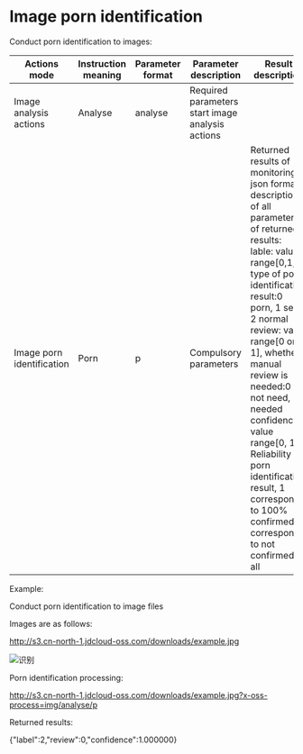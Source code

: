 # Image porn identification

Conduct porn identification to images:

|Actions mode|Instruction meaning|Parameter format|Parameter description|Result description|
|-|-|-|-|-|
|Image analysis actions|Analyse|analyse|Required parameters start image analysis actions||
|Image porn identification|Porn|p|Compulsory parameters|Returned results of monitoring json format, description of all parameters of returned results: <br>lable: value range[0,1,2], type of porn identification result:0 porn, 1 sexy, 2 normal<br>review: value range[0 or 1], whether manual review is needed:0 not need, 1 needed<br>confidence: value range[0, 1], Reliability of porn identification result, 1 corresponds to 100% confirmed, 0 corresponds to not confirmed at all|

Example:

Conduct porn identification to image files

Images are as follows:

http://s3.cn-north-1.jdcloud-oss.com/downloads/example.jpg

![识别](../../../../../image/Object-Storage-Service/OSS-065.jpg)

Porn identification processing:

http://s3.cn-north-1.jdcloud-oss.com/downloads/example.jpg?x-oss-process=img/analyse/p

Returned results:

{"label":2,"review":0,"confidence":1.000000}
